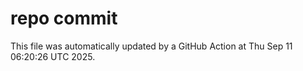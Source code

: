 # repo commit

This file was automatically updated by a GitHub Action at Thu Sep 11 06:20:26 UTC 2025.
